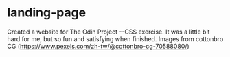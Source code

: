 # landing-page
Created a website for The Odin Project --CSS exercise.
It was a little bit hard for me, but so fun and satisfying when finished.
Images from cottonbro CG (https://www.pexels.com/zh-tw/@cottonbro-cg-70588080/)

